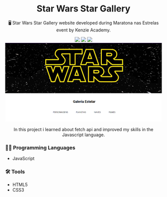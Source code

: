<h1 align=center>Star Wars Star Gallery</h1>
<p align=center>🖥️ Star Wars Star Gallery website developed during Maratona nas Estrelas event by Kenzie Academy.</p>
<div align=center><img src="https://img.shields.io/badge/html5-%23E34F26.svg?style=for-the-badge&logo=html5&logoColor=white"> <img src="https://img.shields.io/badge/css3-%231572B6.svg?style=for-the-badge&logo=css3&logoColor=white"> <img src="https://img.shields.io/badge/javascript-%23323330.svg?style=for-the-badge&logo=javascript&logoColor=%23F7DF1E"></div>
<img src="https://github.com/itsmenicky/maratona-nas-estrelas/blob/main/StarWarsStarGallery.png">

<p align=center>In this project i learned about fetch api and improved my skills in the Javascript language.</p>

### 👨‍💻 Programming Languages

- JavaScript

### 🛠️ Tools

- HTML5
- CSS3
